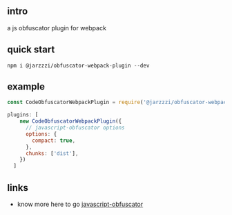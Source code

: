 ## intro

a js obfuscator plugin for webpack

## quick start

```
npm i @jarzzzi/obfuscator-webpack-plugin --dev
```

## example
```js
const CodeObfuscatorWebpackPlugin = require('@jarzzzi/obfuscator-webpack-plugin')

plugins: [
    new CodeObfuscatorWebpackPlugin({
      // javascript-obfuscator options
      options: {
        compact: true,
      },
      chunks: ['dist'],
    })
  ]
```

## links

- know more here to go [javascript-obfuscator](https://github.com/javascript-obfuscator/javascript-obfuscator)
